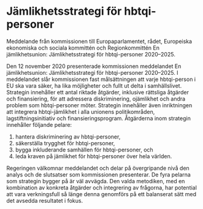 # Jämlikhetsstrategi för hbtqi-personer

Meddelande från kommissionen till Europaparlamentet, rådet, Europeiska ekonomiska och sociala kommittén och Regionkommittén En jämlikhetsunion: Jämlikhetsstrategi för hbtqi-personer 2020–2025.

Den 12 november 2020 presenterade kommissionen meddelandet En
jämlikhetsunion: Jämlikhetsstrategi för hbtqi-personer 2020–2025. I
meddelandet slår kommissionen fast målsättningen att varje hbtqi-person i EU ska vara säker, ha lika möjligheter och fullt ut delta i samhällslivet. Strategin innehåller ett antal riktade åtgärder, inklusive rättsliga åtgärder och finansiering, för att adressera diskriminering, ojämlikhet och andra problem som hbtqi-personer möter. Strategin innehåller även inriktningen att integrera hbtqi-jämlikhet i alla unionens politikområden, lagstiftningsinitiativ och finansieringsprogram. Åtgärderna inom strategin innehåller följande pelare:

1. hantera diskriminering av hbtqi-personer,
2. säkerställa trygghet för hbtqi-personer,
3. bygga inkluderande samhällen för hbtqi-personer, och
4. leda kraven på jämlikhet för hbtqi-personer över hela världen.

Regeringen välkomnar meddelandet och delar på övergripande nivå den analys och de slutsatser som kommissionen presenterar. De fyra pelarna som strategin bygger på är väl avvägda. Den valda metodiken, med en kombination av konkreta åtgärder och integrering av frågorna, har potential att vara verkningsfull så länge denna genomförs på ett balanserat sätt med det avsedda resultatet i fokus.
